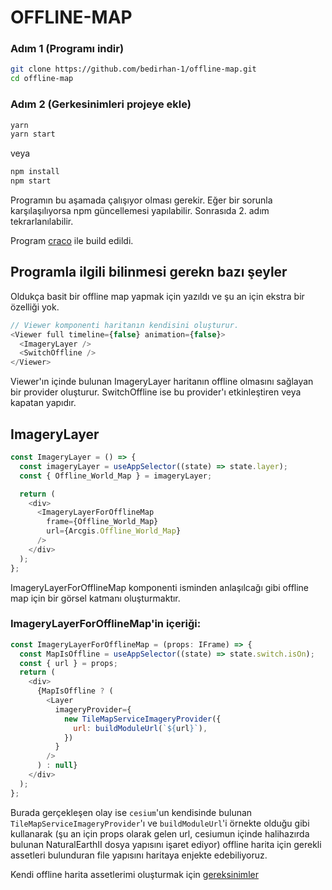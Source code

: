 # OFFLINE-MAP

### Adım 1 (Programı indir)

```sh
git clone https://github.com/bedirhan-1/offline-map.git
cd offline-map
```

### Adım 2 (Gerkesinimleri projeye ekle)

```sh
yarn
yarn start
```

veya

```sh
npm install
npm start
```

Programın bu aşamada çalışıyor olması gerekir. Eğer bir sorunla karşılaşılıyorsa npm güncellemesi yapılabilir. Sonrasıda 2. adım tekrarlanılabilir.

Program [craco](https://github.com/reearth/craco-cesium) ile build edildi.

## Programla ilgili bilinmesi gerekn bazı şeyler

Oldukça basit bir offline map yapmak için yazıldı ve şu an için ekstra bir özelliği yok.

```js
// Viewer komponenti haritanın kendisini oluşturur.
<Viewer full timeline={false} animation={false}>
  <ImageryLayer />
  <SwitchOffline />
</Viewer>
```

Viewer'ın içinde bulunan ImageryLayer haritanın offline olmasını sağlayan bir provider oluşturur. SwitchOffline ise bu provider'ı etkinleştiren veya kapatan yapıdır.

## ImageryLayer

```js
const ImageryLayer = () => {
  const imageryLayer = useAppSelector((state) => state.layer);
  const { Offline_World_Map } = imageryLayer;

  return (
    <div>
      <ImageryLayerForOfflineMap
        frame={Offline_World_Map}
        url={Arcgis.Offline_World_Map}
      />
    </div>
  );
};
```

ImageryLayerForOfflineMap komponenti isminden anlaşılcağı gibi offline map için bir görsel katmanı oluşturmaktır.

### ImageryLayerForOfflineMap'in içeriği:

```js
const ImageryLayerForOfflineMap = (props: IFrame) => {
  const MapIsOffline = useAppSelector((state) => state.switch.isOn);
  const { url } = props;
  return (
    <div>
      {MapIsOffline ? (
        <Layer
          imageryProvider={
            new TileMapServiceImageryProvider({
              url: buildModuleUrl(`${url}`),
            })
          }
        />
      ) : null}
    </div>
  );
};
```

Burada gerçekleşen olay ise `cesium`'un kendisinde bulunan `TileMapServiceImageryProvider`'ı ve `buildModuleUrl`'i
örnekte olduğu gibi kullanarak (şu an için props olarak gelen url, cesiumun içinde halihazırda bulunan
NaturalEarthII dosya yapısını işaret ediyor) offline harita için gerekli assetleri bulunduran file yapısını
haritaya enjekte edebiliyoruz.

Kendi offline harita assetlerimi oluşturmak için [gereksinimler](https://github.com/bedirhan-1/offline-map/blob/master/Offline.md)
